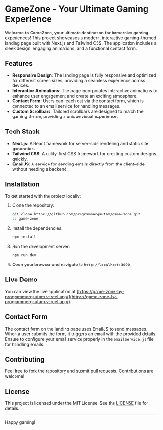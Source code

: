 # GameZone - Your Ultimate Gaming Experience

Welcome to GameZone, your ultimate destination for immersive gaming experiences! This project showcases a modern, interactive gaming-themed landing page built with Next.js and Tailwind CSS. The application includes a sleek design, engaging animations, and a functional contact form.

## Features

- **Responsive Design**: The landing page is fully responsive and optimized for different screen sizes, providing a seamless experience across devices.
- **Interactive Animations**: The page incorporates interactive animations to enhance user engagement and create an exciting atmosphere.
- **Contact Form**: Users can reach out via the contact form, which is connected to an email service for handling messages.
- **Custom Scrollbars**: Tailored scrollbars are designed to match the gaming theme, providing a unique visual experience.

## Tech Stack

- **Next.js**: A React framework for server-side rendering and static site generation.
- **Tailwind CSS**: A utility-first CSS framework for creating custom designs quickly.
- **EmailJS**: A service for sending emails directly from the client-side without needing a backend.

## Installation

To get started with the project locally:

1. Clone the repository:

   ```bash
   git clone https://github.com/programmergautam/game-zone.git
   cd game-zone
   ```

2. Install the dependencies:

   ```bash
   npm install
   ```

3. Run the development server:

   ```bash
   npm run dev
   ```

4. Open your browser and navigate to `http://localhost:3000`.

## Live Demo

You can view the live application at [https://game-zone-by-programmergautam.vercel.app/](https://game-zone-by-programmergautam.vercel.app/).

## Contact Form

The contact form on the landing page uses EmailJS to send messages. When a user submits the form, it triggers an email with the provided details. Ensure to configure your email service properly in the `emailService.js` file for handling emails.

## Contributing

Feel free to fork the repository and submit pull requests. Contributions are welcome!

## License

This project is licensed under the MIT License. See the [LICENSE](LICENSE) file for details.

---

Happy gaming!
